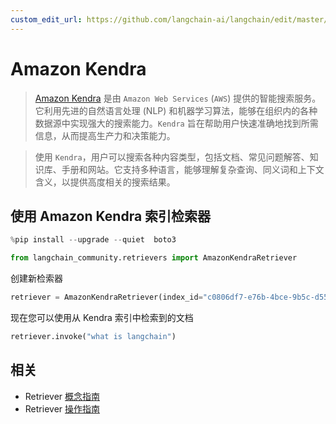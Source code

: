 ```yaml
---
custom_edit_url: https://github.com/langchain-ai/langchain/edit/master/docs/docs/integrations/retrievers/amazon_kendra_retriever.ipynb
---
```


# Amazon Kendra

> [Amazon Kendra](https://docs.aws.amazon.com/kendra/latest/dg/what-is-kendra.html) 是由 `Amazon Web Services` (`AWS`) 提供的智能搜索服务。它利用先进的自然语言处理 (NLP) 和机器学习算法，能够在组织内的各种数据源中实现强大的搜索能力。`Kendra` 旨在帮助用户快速准确地找到所需信息，从而提高生产力和决策能力。

> 使用 `Kendra`，用户可以搜索各种内容类型，包括文档、常见问题解答、知识库、手册和网站。它支持多种语言，能够理解复杂查询、同义词和上下文含义，以提供高度相关的搜索结果。

## 使用 Amazon Kendra 索引检索器


```python
%pip install --upgrade --quiet  boto3
```


```python
from langchain_community.retrievers import AmazonKendraRetriever
```

创建新检索器


```python
retriever = AmazonKendraRetriever(index_id="c0806df7-e76b-4bce-9b5c-d5582f6b1a03")
```

现在您可以使用从 Kendra 索引中检索到的文档


```python
retriever.invoke("what is langchain")
```

## 相关

- Retriever [概念指南](/docs/concepts/#retrievers)
- Retriever [操作指南](/docs/how_to/#retrievers)